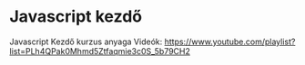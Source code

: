 # Javascript kezdő
Javascript Kezdő kurzus anyaga
Videók: https://www.youtube.com/playlist?list=PLh4QPak0Mhmd5Ztfaqmie3c0S_5b79CH2
